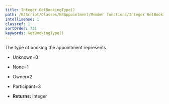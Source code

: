 ```yaml
---
title: Integer GetBookingType()
path: /EJScript/Classes/NSAppointment/Member functions/Integer GetBookingType()
intellisense: 1
classref: 1
sortOrder: 731
keywords: GetBookingType()
---
```



The type of booking the appointment represents

* Unknown=0
* None=1
* Owner=2
* Participant=3

* **Returns:** Integer


